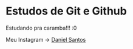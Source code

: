 # Estudos de Git e Github

Estudando pra caramba!!! :0

Meu Instagram → [Daniel Santos](https://www.instagram.com/dansantiy/)
